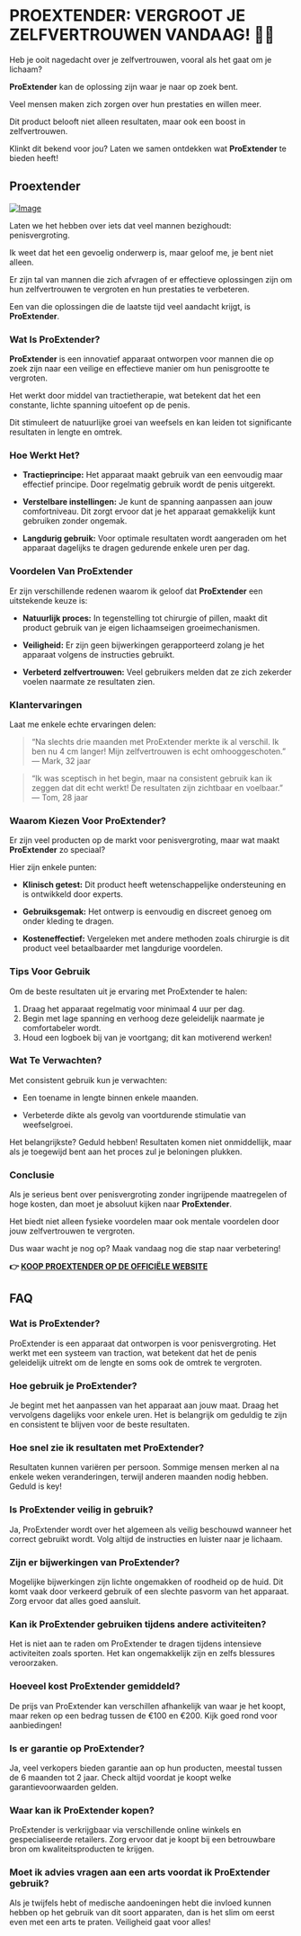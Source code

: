 # PROEXTENDER: VERGROOT JE ZELFVERTROUWEN VANDAAG! 💪✨

Heb je ooit nagedacht over je zelfvertrouwen, vooral als het gaat om je lichaam? 

**ProExtender** kan de oplossing zijn waar je naar op zoek bent. 

Veel mensen maken zich zorgen over hun prestaties en willen meer. 

Dit product belooft niet alleen resultaten, maar ook een boost in zelfvertrouwen. 

Klinkt dit bekend voor jou? Laten we samen ontdekken wat **ProExtender** te bieden heeft!

## Proextender

[![Image](https://www2.sellhealth.com/26/ProEx_logo_500px120px.jpg)](https://gchaffi.com/BX8RiD26)

Laten we het hebben over iets dat veel mannen bezighoudt: penisvergroting. 

Ik weet dat het een gevoelig onderwerp is, maar geloof me, je bent niet alleen. 

Er zijn tal van mannen die zich afvragen of er effectieve oplossingen zijn om hun zelfvertrouwen te vergroten en hun prestaties te verbeteren.

Een van die oplossingen die de laatste tijd veel aandacht krijgt, is **ProExtender**.

### Wat Is ProExtender?

**ProExtender** is een innovatief apparaat ontworpen voor mannen die op zoek zijn naar een veilige en effectieve manier om hun penisgrootte te vergroten. 

Het werkt door middel van tractietherapie, wat betekent dat het een constante, lichte spanning uitoefent op de penis. 

Dit stimuleert de natuurlijke groei van weefsels en kan leiden tot significante resultaten in lengte en omtrek.

### Hoe Werkt Het?

- **Tractieprincipe:** Het apparaat maakt gebruik van een eenvoudig maar effectief principe. Door regelmatig gebruik wordt de penis uitgerekt.
  
- **Verstelbare instellingen:** Je kunt de spanning aanpassen aan jouw comfortniveau. Dit zorgt ervoor dat je het apparaat gemakkelijk kunt gebruiken zonder ongemak.

- **Langdurig gebruik:** Voor optimale resultaten wordt aangeraden om het apparaat dagelijks te dragen gedurende enkele uren per dag.

### Voordelen Van ProExtender

Er zijn verschillende redenen waarom ik geloof dat **ProExtender** een uitstekende keuze is:

- **Natuurlijk proces:** In tegenstelling tot chirurgie of pillen, maakt dit product gebruik van je eigen lichaamseigen groeimechanismen.
  
- **Veiligheid:** Er zijn geen bijwerkingen gerapporteerd zolang je het apparaat volgens de instructies gebruikt.

- **Verbeterd zelfvertrouwen:** Veel gebruikers melden dat ze zich zekerder voelen naarmate ze resultaten zien.

### Klantervaringen

Laat me enkele echte ervaringen delen:

> “Na slechts drie maanden met ProExtender merkte ik al verschil. Ik ben nu 4 cm langer! Mijn zelfvertrouwen is echt omhooggeschoten.” 
> — Mark, 32 jaar

> “Ik was sceptisch in het begin, maar na consistent gebruik kan ik zeggen dat dit echt werkt! De resultaten zijn zichtbaar en voelbaar.” 
> — Tom, 28 jaar

### Waarom Kiezen Voor ProExtender?

Er zijn veel producten op de markt voor penisvergroting, maar wat maakt **ProExtender** zo speciaal? 

Hier zijn enkele punten:

- **Klinisch getest:** Dit product heeft wetenschappelijke ondersteuning en is ontwikkeld door experts.
  
- **Gebruiksgemak:** Het ontwerp is eenvoudig en discreet genoeg om onder kleding te dragen.

- **Kosteneffectief:** Vergeleken met andere methoden zoals chirurgie is dit product veel betaalbaarder met langdurige voordelen.

### Tips Voor Gebruik

Om de beste resultaten uit je ervaring met ProExtender te halen:

1. Draag het apparaat regelmatig voor minimaal 4 uur per dag.
2. Begin met lage spanning en verhoog deze geleidelijk naarmate je comfortabeler wordt.
3. Houd een logboek bij van je voortgang; dit kan motiverend werken!

### Wat Te Verwachten?

Met consistent gebruik kun je verwachten:

- Een toename in lengte binnen enkele maanden.
  
- Verbeterde dikte als gevolg van voortdurende stimulatie van weefselgroei.

Het belangrijkste? Geduld hebben! Resultaten komen niet onmiddellijk, maar als je toegewijd bent aan het proces zul je beloningen plukken.

### Conclusie

Als je serieus bent over penisvergroting zonder ingrijpende maatregelen of hoge kosten, dan moet je absoluut kijken naar **ProExtender**. 

Het biedt niet alleen fysieke voordelen maar ook mentale voordelen door jouw zelfvertrouwen te vergroten. 

Dus waar wacht je nog op? Maak vandaag nog die stap naar verbetering!



**👉 [KOOP PROEXTENDER OP DE OFFICIËLE WEBSITE](https://gchaffi.com/BX8RiD26)**

## FAQ

### Wat is ProExtender?
ProExtender is een apparaat dat ontworpen is voor penisvergroting. Het werkt met een systeem van traction, wat betekent dat het de penis geleidelijk uitrekt om de lengte en soms ook de omtrek te vergroten.

### Hoe gebruik je ProExtender?
Je begint met het aanpassen van het apparaat aan jouw maat. Draag het vervolgens dagelijks voor enkele uren. Het is belangrijk om geduldig te zijn en consistent te blijven voor de beste resultaten.

### Hoe snel zie ik resultaten met ProExtender?
Resultaten kunnen variëren per persoon. Sommige mensen merken al na enkele weken veranderingen, terwijl anderen maanden nodig hebben. Geduld is key!

### Is ProExtender veilig in gebruik?
Ja, ProExtender wordt over het algemeen als veilig beschouwd wanneer het correct gebruikt wordt. Volg altijd de instructies en luister naar je lichaam.

### Zijn er bijwerkingen van ProExtender?
Mogelijke bijwerkingen zijn lichte ongemakken of roodheid op de huid. Dit komt vaak door verkeerd gebruik of een slechte pasvorm van het apparaat. Zorg ervoor dat alles goed aansluit.

### Kan ik ProExtender gebruiken tijdens andere activiteiten?
Het is niet aan te raden om ProExtender te dragen tijdens intensieve activiteiten zoals sporten. Het kan ongemakkelijk zijn en zelfs blessures veroorzaken.

### Hoeveel kost ProExtender gemiddeld?
De prijs van ProExtender kan verschillen afhankelijk van waar je het koopt, maar reken op een bedrag tussen de €100 en €200. Kijk goed rond voor aanbiedingen!

### Is er garantie op ProExtender?
Ja, veel verkopers bieden garantie aan op hun producten, meestal tussen de 6 maanden tot 2 jaar. Check altijd voordat je koopt welke garantievoorwaarden gelden.

### Waar kan ik ProExtender kopen?
ProExtender is verkrijgbaar via verschillende online winkels en gespecialiseerde retailers. Zorg ervoor dat je koopt bij een betrouwbare bron om kwaliteitsproducten te krijgen.

### Moet ik advies vragen aan een arts voordat ik ProExtender gebruik?
Als je twijfels hebt of medische aandoeningen hebt die invloed kunnen hebben op het gebruik van dit soort apparaten, dan is het slim om eerst even met een arts te praten. Veiligheid gaat voor alles!